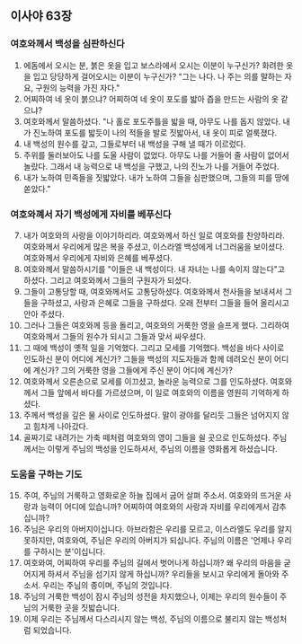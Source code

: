 ## 이사야 63장

### 여호와께서 백성을 심판하신다
1. 에돔에서 오시는 분, 붉은 옷을 입고 보스라에서 오시는 이분이 누구신가? 화려한 옷을 입고 당당하게 걸어오시는 이분이 누구신가? "그는 나다. 나 주는 의를 말하는 자요, 구원의 능력을 가진 자다."
2. 어찌하여 네 옷이 붉으냐? 어찌하여 네 옷이 포도를 밟아 즙을 만드는 사람의 옷 같으냐?
3. 여호와께서 말씀하셨다. "나 홀로 포도주틀을 밟을 때, 아무도 나를 돕지 않았다. 내가 진노하여 포도를 밟듯이 나의 적들을 발로 짓밟아서, 내 옷이 피로 얼룩졌다.
4. 내 백성의 원수를 갚고, 그들로부터 내 백성을 구해 낼 때가 이르렀다.
5. 주위를 둘러보아도 나를 도울 사람이 없었다. 아무도 나를 거들어 줄 사람이 없어서 놀랐다. 그래서 내 능력으로 내 백성을 구했고, 나의 진노가 나를 거들어 주었다.
6. 내가 노하여 민족들을 짓밟았다. 내가 노하여 그들을 심판했으며, 그들의 피를 땅에 쏟았다."
### 여호와꼐서 자기 백성에게 자비를 베푸신다
7. 내가 여호와의 사랑을 이야기하리라. 여호와께서 하신 일로 여호와를 찬양하리라. 여호와께서 우리에게 많은 복을 주셨고, 이스라엘 백성에게 너그러움을 보이셨다. 여호와께서 우리에게 자비와 은혜를 베푸셨다.
8. 여호와께서 말씀하시기를 "이들은 내 백성이다. 내 자녀는 나를 속이지 않는다"고 하셨다. 그리고 여호와께서 그들의 구원자가 되셨다.
9. 그들이 고통당할 때, 여호와께서도 고통당하셨다. 여호와께서 천사들을 보내셔서 그들을 구하셨고, 사랑과 은혜로 그들을 구하셨다. 오래 전부터 그들을 들어 올리시고 안아 주셨다.
10. 그러나 그들은 여호와께 등을 돌리고, 여호와의 거룩한 영을 슬프게 했다. 그리하여 여호와께서 그들의 원수가 되시고 그들과 맞서 싸우셨다.
11. 그 때에 백성이 옛적 일을 기억했다. 그리고 모세를 기억했다. 백성을 바다 사이로 인도하신 분이 어디에 계신가? 그들을 백성의 지도자들과 함께 데려오신 분이 어디에 계신가? 그의 거룩한 영을 그들에게 주신 분이 어디에 계신가?
12. 여호와께서 오른손으로 모세를 이끄셨고, 놀라운 능력으로 그를 인도하셨다. 여호와께서 그들 앞에서 바다를 가르셨으며, 이 일로 여호와의 이름을 영원히 기억하게 하셨다.
13. 주께서 백성을 깊은 물 사이로 인도하셨다. 말이 광야를 달리듯 그들은 넘어지지 않고 힘차게 나아갔다.
14. 골짜기로 내려가는 가축 떼처럼 여호와의 영이 그들을 쉴 곳으로 인도하셨다. 주님께서는 이렇게 주님의 백성을 인도하셔서, 주님의 이름을 영화롭게 하셨습니다.
### 도움을 구하는 기도
15. 주여, 주님의 거룩하고 영화로운 하늘 집에서 굽어 살펴 주소서. 여호와의 뜨거운 사랑과 능력이 어디에 있습니까? 어찌하여 여호와의 사랑과 자비를 우리에게서 감추십니까?
16. 주님은 우리의 아버지이십니다. 아브라함은 우리를 모르고, 이스라엘도 우리를 알지 못하지만, 여호와여, 주님은 우리의 아버지가 되십니다. 주님의 이름은 '언제나 우리를 구하시는 분'이십니다.
17. 여호와여, 어찌하여 우리를 주님의 길에서 벗어나게 하십니까? 왜 우리의 마음을 굳어지게 하셔서 주님을 섬기지 않게 하십니까? 우리들을 보시고 우리에게 돌아와 주소서. 우리는 주님의 종이며, 주님의 것입니다.
18. 주님의 거룩한 백성이 잠시 주님의 성전을 차지했으나, 이제는 우리의 원수들이 주님의 거룩한 곳을 짓밟습니다.
19. 이제 우리는 주님께서 다스리시지 않는 백성, 주님의 이름으로 불리지 않는 백성처럼 되었습니다.